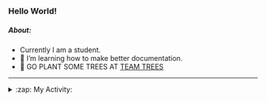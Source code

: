 ### Hello World!

##### About:
- Currently I am a student.
- 🌱 I’m learning how to make better documentation.
- 🌱 GO PLANT SOME TREES AT [TEAM TREES](https://teamtrees.org/)

---
<details>
  <summary>:zap: My Activity:</summary>
  
<!--START_SECTION:waka-->
![Code Time](http://img.shields.io/badge/Code%20Time-1%2C028%20hrs%2037%20mins-blue)

**I'm a Night 🦉** 

```text
🌞 Morning    106 commits    ███░░░░░░░░░░░░░░░░░░░░░░   12.94% 
🌆 Daytime    206 commits    ██████░░░░░░░░░░░░░░░░░░░   25.15% 
🌃 Evening    239 commits    ███████░░░░░░░░░░░░░░░░░░   29.18% 
🌙 Night      268 commits    ████████░░░░░░░░░░░░░░░░░   32.72%

```
📅 **I'm Most Productive on Tuesday** 

```text
Monday       120 commits    ███░░░░░░░░░░░░░░░░░░░░░░   14.65% 
Tuesday      137 commits    ████░░░░░░░░░░░░░░░░░░░░░   16.73% 
Wednesday    121 commits    ███░░░░░░░░░░░░░░░░░░░░░░   14.77% 
Thursday     125 commits    ███░░░░░░░░░░░░░░░░░░░░░░   15.26% 
Friday       107 commits    ███░░░░░░░░░░░░░░░░░░░░░░   13.06% 
Saturday     92 commits     ██░░░░░░░░░░░░░░░░░░░░░░░   11.23% 
Sunday       117 commits    ███░░░░░░░░░░░░░░░░░░░░░░   14.29%

```


📊 **This Week I Spent My Time On** 

```text
🔥 Editors: 
VS Code                  13 hrs 38 mins      █████████████████████████   100.0%

🐱‍💻 Projects: 
TearDrops                3 hrs 52 mins       ███████░░░░░░░░░░░░░░░░░░   28.38% 
CSF22                    3 hrs 36 mins       ██████░░░░░░░░░░░░░░░░░░░   26.46% 
my-homepage              2 hrs 58 mins       █████░░░░░░░░░░░░░░░░░░░░   21.82% 
TEA-onboarding-bot       1 hr 57 mins        ███░░░░░░░░░░░░░░░░░░░░░░   14.36% 
skillgraff               56 mins             █░░░░░░░░░░░░░░░░░░░░░░░░   6.91%

```


 Last Updated on 04/02/2023 09:04:01 UTC
<!--END_SECTION:waka-->
</details>
